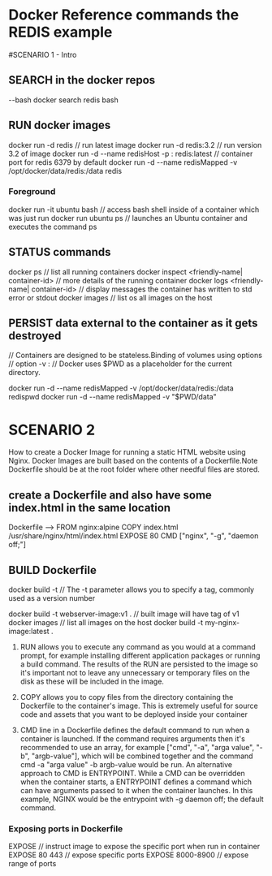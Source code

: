 # Docker Reference commands the REDIS example

#SCENARIO 1 - Intro
## SEARCH in the docker repos
--bash
docker search redis
bash
## RUN docker images
docker run -d redis       // run latest image
docker run -d redis:3.2   // run version 3.2 of image
docker run -d --name redisHost -p <host-port>:<container-port> redis:latest  // container port for redis 6379 by default
docker run -d --name redisMapped -v /opt/docker/data/redis:/data redis

### Foreground 
 docker run -it ubuntu bash   // access bash shell inside of a container which was just run
 docker run ubuntu ps  // launches an Ubuntu container and executes the command ps
 

## STATUS commands
docker ps        // list all running containers
docker inspect <friendly-name| container-id>    // more details of the running container
docker logs <friendly-name| container-id>   // display messages the container has written to std error or stdout
docker images    // list os all images on the host

## PERSIST data external to the container as it gets destroyed 
  // Containers are designed to be stateless.Binding of volumes using options
  // option -v <host-dir>:<container-dir>
  // Docker uses $PWD as a placeholder for the current directory.
  
docker run -d --name redisMapped -v /opt/docker/data/redis:/data redispwd
docker run -d --name redisMapped -v "$PWD/data"

# SCENARIO 2 
How to create a Docker Image for running a static HTML website using Nginx. Docker Images are built based on the contents of a Dockerfile.Note Dockerfile should be at the root folder where other needful files are stored.

## create a Dockerfile and also have some index.html in the same location
Dockerfile -->
  FROM nginx:alpine
  COPY index.html /usr/share/nginx/html/index.html
  EXPOSE 80
  CMD ["nginx", "-g", "daemon off;"]

## BUILD Dockerfile 
docker build -t <build-directory>
 // The -t parameter allows you to specify a tag, commonly used as a version number

docker build -t webserver-image:v1 .  // built image will have tag of v1
docker images      // list all images on the host
docker build -t my-nginx-image:latest .

1. RUN <command> allows you to execute any command as you would at a command prompt, for example installing different application packages or running a build command. The results of the RUN are persisted to the image so it's important not to leave any unnecessary or temporary files on the disk as these will be included in the image.

2. COPY <src> <dest> allows you to copy files from the directory containing the Dockerfile to the container's image. This is extremely useful for source code and assets that you want to be deployed inside your container

3. CMD line in a Dockerfile defines the default command to run when a container is launched. If the command requires arguments then it's recommended to use an array, for example ["cmd", "-a", "arga value", "-b", "argb-value"], which will be combined together and the command cmd -a "arga value" -b argb-value would be run.
  An alternative approach to CMD is ENTRYPOINT. While a CMD can be overridden when the container starts, a ENTRYPOINT defines a command which can have arguments passed to it when the container launches.
In this example, NGINX would be the entrypoint with -g daemon off; the default command.

### Exposing ports in Dockerfile 
EXPOSE <port>   // instruct image to expose the specific port when run in container
EXPOSE 80 443   // expose specific ports
EXPOSE 8000-8900 // expose range of ports



